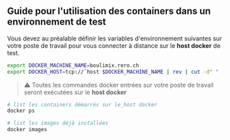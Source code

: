 ## Guide pour l'utilisation des containers dans un environnement de test

Vous devez au préalable définir les variables d'environnement suivantes sur votre poste de travail pour vous connecter à distance sur le __host docker__ de test.
```sh
export DOCKER_MACHINE_NAME=boulimix.rero.ch
export DOCKER_HOST=tcp://`host $DOCKER_MACHINE_NAME | rev | cut -d" " -f1 | rev`:2375
```
> :warning: Toutes les commandes docker entrées sur votre poste de travail seront exécutées sur le __host docker__

```sh
# list les containers démarrés sur le_host docker
docker ps

# list les images déjà installées
docker images
```
